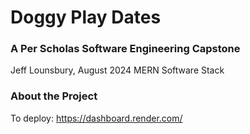 <h1>Doggy Play Dates</h1>
<h3>A Per Scholas Software Engineering Capstone</h3>
<p>Jeff Lounsbury, August 2024 MERN Software Stack</p>

<h3>About the Project</h3>

To deploy:
 https://dashboard.render.com/